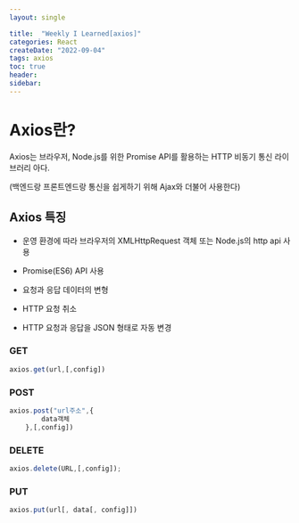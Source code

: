 ```yaml
---
layout: single 

title:  "Weekly I Learned[axios]"  
categories: React
createDate: "2022-09-04"
tags: axios
toc: true
header:
sidebar: 
---
```


# Axios란?

Axios는 브라우저, Node.js를 위한 Promise API를 활용하는 HTTP 비동기 통신 라이브러리 아다.

(백엔드랑 프론트엔드랑 통신을 쉽게하기 위해 Ajax와 더불어 사용한다)



## Axios 특징

- 운영 환경에 따라 브라우저의 XMLHttpRequest 객체 또는 Node.js의 http api 사용

- Promise(ES6) API 사용
- 요청과 응답 데이터의 변형
- HTTP 요청 취소
- HTTP 요청과 응답을 JSON 형태로 자동 변경

### GET

```js
axios.get(url,[,config])	
```

### POST

```js
axios.post("url주소",{
    	data객체
    },[,config])
```

### DELETE

```js 
axios.delete(URL,[,config]);
```

### PUT

```js
axios.put(url[, data[, config]])
```

